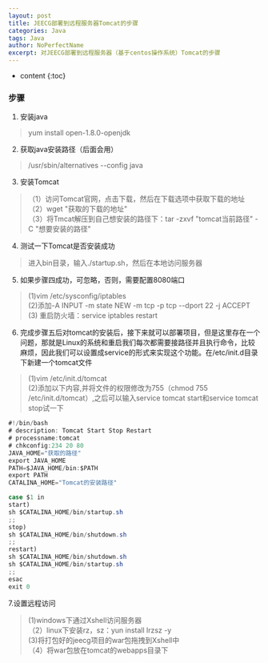 ```yaml
---
layout: post
title: JEECG部署到远程服务器Tomcat的步骤
categories: Java
tags: Java
author: NoPerfectName
excerpt: 对JEECG部署到远程服务器（基于centos操作系统）Tomcat的步骤
---
```


* content
{:toc}

### 步骤
1. 安装java  
> yum install open-1.8.0-openjdk  

2. 获取java安装路径（后面会用）  
> /usr/sbin/alternatives --config java  

3. 安装Tomcat  
> （1）访问Tomcat官网，点击下载，然后在下载选项中获取下载的地址  
（2）wget "获取的下载的地址"  
（3）将Tmcat解压到自己想安装的路径下：tar -zxvf  "tomcat当前路径" -C "想要安装的路径"   

4. 测试一下Tomcat是否安装成功  
> 进入bin目录，输入./startup.sh，然后在本地访问服务器  

5. 如果步骤四成功，可忽略，否则，需要配置8080端口
> (1)vim /etc/sysconfig/iptables  
(2)添加-A INPUT -m state NEW -m tcp -p tcp --dport 22 -j ACCEPT  
(3) 重启防火墙：service iptables restart  

6. 完成步骤五后对tomcat的安装后，接下来就可以部署项目，但是这里存在一个问题，那就是Linux的系统和重启我们每次都需要接路径并且执行命令，比较麻烦，因此我们可以设置成service的形式来实现这个功能。在/etc/init.d目录下新建一个tomcat文件  
> (1)vim /etc/init.d/tomcat  
(2)添加以下内容,并将文件的权限修改为755（chmod 755 /etc/init.d/tomcat）,之后可以输入service tomcat start和service tomcat stop试一下    

```java
#!/bin/bash
# description: Tomcat Start Stop Restart
# processname:tomcat
# chkconfig:234 20 80
JAVA_HOME="获取的路径"
export JAVA_HOME
PATH=$JAVA_HOME/bin:$PATH
export PATH
CATALINA_HOME="Tomcat的安装路径"

case $1 in
start)
sh $CATALINA_HOME/bin/startup.sh
;;
stop)
sh $CATALINA_HOME/bin/shutdown.sh
;;
restart)
sh $CATALINA_HOME/bin/shutdown.sh
sh $CATALINA_HOME/bin/startup.sh
;;
esac
exit 0
``` 

 7.设置远程访问  
>  (1)windows下通过Xshell访问服务器  
（2）linux下安装rz，sz：yun install lrzsz -y  
   (3)将打包好的jeecg项目的war包拖拽到Xshell中  
  （4）将war包放在tomcat的webapps目录下  


